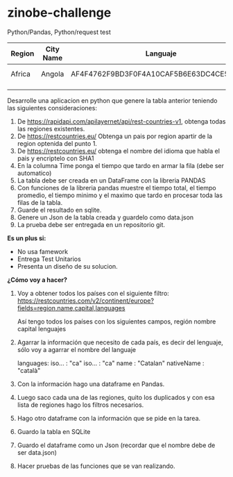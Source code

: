 # zinobe-challenge
Python/Pandas, Python/request test

|  Region | City Name |  Languaje | Time  |
|---|---|---|---|
|  Africa | Angola  |  AF4F4762F9BD3F0F4A10CAF5B6E63DC4CE543724 | 0.23 ms  |
|   |   |   |   |
|   |   |   |   |

Desarrolle una aplicacion en python que genere la tabla anterior teniendo las siguientes consideraciones:

1. De https://rapidapi.com/apilayernet/api/rest-countries-v1, obtenga todas las
	 regiones existentes.
2. De https://restcountries.eu/ Obtenga un pais por region apartir de la region
	 optenida del punto 1.
3. De https://restcountries.eu/ obtenga el nombre del idioma que habla el pais
	 y encriptelo con SHA1
4. En la columna Time ponga el tiempo que tardo en armar la fila (debe ser
	 automatico)
5. La tabla debe ser creada en un DataFrame con la libreria PANDAS
6. Con funciones de la libreria pandas muestre el tiempo total, el tiempo
	 promedio, el tiempo minimo y el maximo que tardo en procesar toda las filas
	 de la tabla.
7. Guarde el resultado en sqlite.
8. Genere un Json de la tabla creada y guardelo como data.json
9. La prueba debe ser entregada en un repositorio git.


**Es un plus si:**
* No usa famework
* Entrega Test Unitarios
* Presenta un diseño de su solucion.


**¿Cómo voy a hacer?**


1. Voy a obtener todos los países con el siguiente filtro:
	 https://restcountries.com/v2/continent/europe?fields=region,name,capital,languages

	 Así tengo todos los países con los siguientes campos,
	 región
	 nombre
	 capital
	 lenguajes

2. Agarrar la información que necesito de cada país, es decir del lenguaje,
	 sólo voy a agarrar el nombre del languaje

	 languages:
	 	iso... : "ca"
	 	iso... : "ca"
	 	name : "Catalan"
	 	nativeName : "català"

3. Con la información hago una dataframe en Pandas.

4. Luego saco cada una de las regiones, quito los duplicados y con esa lista de
	 regiones hago los filtros necesarios.

5. Hago otro dataframe con la información que se pide en la tarea.

6. Guardo la tabla en SQLite

7. Guardo el dataframe como un Json (recordar que el nombre debe de ser
	 data.json)

8. Hacer pruebas de las funciones que se van realizando.
